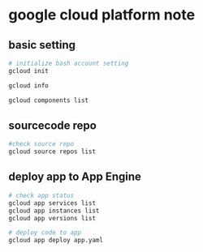 # google cloud platform note


## basic setting
```bash
# initialize bash account setting 
gcloud init

gcloud info

gcloud components list
```

## sourcecode repo

```bash
#check source repo 
gcloud source repos list
```

## deploy app to App Engine
``` bash
# check app status
gcloud app services list
gcloud app instances list
gcloud app versions list

# deploy code to app
gcloud app deploy app.yaml
```

